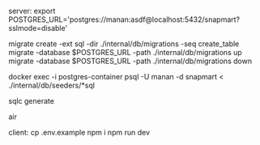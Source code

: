 server:
export POSTGRES_URL='postgres://manan:asdf@localhost:5432/snapmart?sslmode=disable'

migrate create -ext sql -dir ./internal/db/migrations -seq create_table
migrate -database $POSTGRES_URL -path ./internal/db/migrations up
migrate -database $POSTGRES_URL -path ./internal/db/migrations down

docker exec -i postgres-container psql -U manan -d snapmart < ./internal/db/seeders/*sql

sqlc generate

air

client:
cp .env.example
npm i
npm run dev
